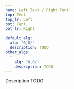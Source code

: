 ```yaml
---
name: Left Tent / Right Tent
top: Tent
top_lr: Left
bot: Tent
bot_lr: Right

default_alg:
  alg: "0,0/"
  description: TODO
other_algs:
  -
    alg: "0,0/"
    description: TODO
---
```


Description TODO

